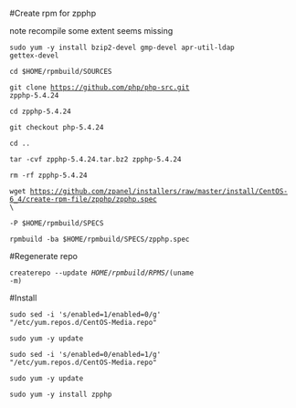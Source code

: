 #Create rpm for zpphp

note recompile some extent seems missing

<code>sudo yum -y install bzip2-devel gmp-devel apr-util-ldap gettex-devel</code>

<code>cd $HOME/rpmbuild/SOURCES</code>

<code>git clone https://github.com/php/php-src.git zpphp-5.4.24</code>

<code>cd zpphp-5.4.24</code>

<code>git checkout php-5.4.24</code>

<code>cd ..</code>

<code>tar -cvf zpphp-5.4.24.tar.bz2 zpphp-5.4.24</code>

<code>rm -rf zpphp-5.4.24</code>

<code>wget https://github.com/zpanel/installers/raw/master/install/CentOS-6_4/create-rpm-file/zpphp/zpphp.spec \ </code>

<code>-P $HOME/rpmbuild/SPECS</code>

<code>rpmbuild -ba $HOME/rpmbuild/SPECS/zpphp.spec</code>

#Regenerate repo

<code>createrepo --update $HOME/rpmbuild/RPMS/$(uname -m)</code>

#Install

<code>sudo sed -i 's/enabled=1/enabled=0/g' "/etc/yum.repos.d/CentOS-Media.repo"</code>

<code>sudo yum -y update</code>

<code>sudo sed -i 's/enabled=0/enabled=1/g' "/etc/yum.repos.d/CentOS-Media.repo"</code>

<code>sudo yum -y update</code>

<code>sudo yum -y install zpphp</code>
